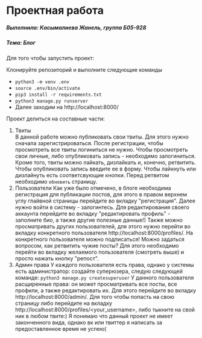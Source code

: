Проектная работа
==
##### Выполнила: Касымалиева Жанель, группа Б05-928
##### Тема: Блог

Для того чтобы запустить проект:

Клонируйте репозиторий и выполните следующие команды
* `python3 -m venv .env`
* `source .env/bin/activate`
* `pip3 install -r requirements.txt`
* `python3 manage.py runserver`
* Далее заходим на http://localhost:8000/

Проект делиться на составные части:
1. Твиты <br>
В данной работе можно публиковать свои твиты.
Для этого нужно сначала зарегистрироваться. После регистрации, чтобы просмотреть все твиты логиниться не нужно. Чтобы просмотреть свои личные, либо опубликовать запись - необходимо залогиниться. Кроме того, твиты можно лайкать, дизлайкать и, конечно, ретвитить. Чтобы опубликовать запись введите ее в форму. Чтобы лайкнуть или дизлайнуть есть соответсвующие кнопки. Перед ретвитом необходимо `обновить` страницу.
2. Пользователи
Как уже было отмечено, в блоге необходима регистрация для публикации постов, для этого в правом верхнем углу глайвной страницы перейдите во вкладку "регистрация". Далее нужно войти в систему - залогинтесь. Для редактирования своего аккаунта перейдите во вкладку "редактировать профиль" - заполните био, а также другие полезные данные!)
Также можно просматривать других пользователей, для этого нужно перейти во вкладку конкретного пользователя http://localhost:8000/profiles/<username>. На конкретного пользователя можно подписаться!
  Можно задаться вопросом, как ретвитить чужие посты? Для этого необходимо перейти во вкладку желаемого пользователя (смотреть выше) и просто нажать кнопку "репост".
 3. Админ права
 У каждого пользователя есть права, однако у системы есть администратор: создайте суперюзера, следую следующей команде:
 `python3 manage.py createsuperuser`
  У данного пользователя расщиренные права: он может просматривать все посты, все профили, а также редактировать их. Для этого перейдите во вкладку http://localhost:8000/admin/.
Для того чтобы попасть на свою страницу либо перейдите на вкладку http://localhost:8000/profiles/<your_username>, либо тыкните на свой ник в любом твите:)
Я понимаю что данный проект не имеет законченного вида, однако вк или твиттер я написать за предоставленное время не успею(
